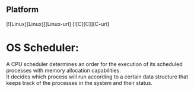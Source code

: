 ## Platform  
[![Linux][Linux]][Linux-url] [![C][C]][C-url]  

# OS Scheduler:  
A CPU scheduler determines an order for the execution of its scheduled processes with memory allocation capabilities.  
It decides which process will run according to a certain data structure that keeps track of the processes in the system and their status.  

